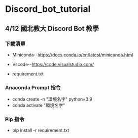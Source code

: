 # Discord_bot_tutorial
## 4/12 國北教大 Discord Bot 教學

### 下載清單 

- Miniconda--https://docs.conda.io/en/latest/miniconda.html

- Vscode--https://code.visualstudio.com/

- requirement.txt

### Anaconda Prompt 指令
- conda create -n "環境名字" python=3.9  
- conda activate "環境名字"

### Pip 指令
- pip install -r requirement.txt


